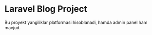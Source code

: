 <h1>Laravel Blog Project</h1>

Bu proyekt yangiliklar platformasi hisoblanadi, hamda admin panel ham mavjud.